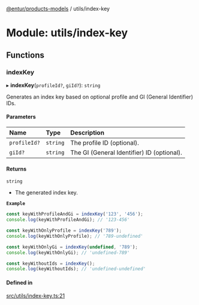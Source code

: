 [@entur/products-models](../README.md) / utils/index-key

# Module: utils/index-key

## Functions

### indexKey

▸ **indexKey**(`profileId?`, `giId?`): `string`

Generates an index key based on optional profile and GI (General Identifier) IDs.

#### Parameters

| Name | Type | Description |
| :------ | :------ | :------ |
| `profileId?` | `string` | The profile ID (optional). |
| `giId?` | `string` | The GI (General Identifier) ID (optional). |

#### Returns

`string`

- The generated index key.

**`Example`**

```ts
const keyWithProfileAndGi = indexKey('123', '456');
console.log(keyWithProfileAndGi); // '123-456'

const keyWithOnlyProfile = indexKey('789');
console.log(keyWithOnlyProfile); // '789-undefined'

const keyWithOnlyGi = indexKey(undefined, '789');
console.log(keyWithOnlyGi); // 'undefined-789'

const keyWithoutIds = indexKey();
console.log(keyWithoutIds); // 'undefined-undefined'
```

#### Defined in

[src/utils/index-key.ts:21](https://github.com/entur/products-models/blob/main/src/utils/index-key.ts#L21)
